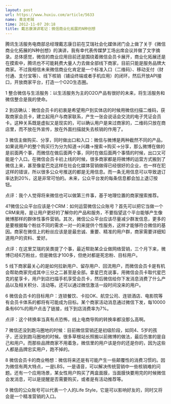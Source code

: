 ```yaml
---
layout: post
url: https://www.huxiu.com/article/5633
name: 青龙老贼
time: 2012-11-07 20:18
title: 戴志康演讲笔记：微信商业化拓展的N种创想
---
```

腾讯生活服务电商部总经理戴志康日前在艾瑞社会化媒体闭门会上做了关于《微信商业化拓展的N种创想》的演讲，我有幸代表传媒梦工场出席会议并做了文字摘录。总体感觉，微信的商业应用目前还是围绕着微信会员卡展开，商业化拓展还是在摸索中，腾讯也不可能耗费大量人力去做全部线下商家，目前只能是服务品牌大商家。不过我相信未来微信商业化肯定是一个标准入口（二维码）、移动支付（财付通、支付宝等）、线下核销（铺设终端或者手机应用）的闭环，然后开放API接口，开放商家平台，打造一个O2O生态圈。

1 整合微信与生活服务：以生活服务为主的O2O产品有很好的未来，将生活服务和微信整合是我的使命。

2 到店确认：微信会员卡的初衷是希望用户到实体店的时候用微信扫描二维码，获取商家会员卡，建立起用户与商家联系，产生一张会说话会交流的电子凭证会员卡。这种关系既是虚拟又是现实的，可以确认用户是来过商家的，二维码只放在商店里，而不放在外宣传，放在外面扫描就失去核销的作用了。

3 微信主做购买、分享，同时做出口和入口：微信与微博是两种截然不同的产品，如果说用户的整个购买行为分为知道->兴趣->搜索->购买->分享，那么微博在做的是前面两个事，而微信在做后面两个事，同时在做后面两个事情的时候，出口又可能是个入口。在微信会员卡初上线的时候，很多商家都是将微博的运营方式搬到了微信上来，甚至像星巴克这样在社会化媒体营销做得已经很好的企业，也一样在犯这样的错误，所以很多公众号推送的都是无用信息。而一条无用信息可以导致退订率达到20%，这是非常可怕的。未来，公众平台发的每条信息都会加上退订按钮。

点评：我个人觉得将来微信也可以做第三件事，基于地理位置的商家搜索推荐。

4?微信公众平台应该是个CRM：如何运营微信公众账号？首先可以把它当做一个CRM来用，是让用户更好的了解你的产品和服务，不要指望这个平台能够产生像微博那样的群体性事件营销。其次，微信公众平台应该尽量减少群发信息，更多的是要根据每个粉丝不同的需求一对一的来提供个性服务，这样才能够符合微信的基因。商家在微信上的粉丝应该是是最忠诚、重要、精准的用户群，商家需要详细知道用户的资料、爱好。

点评：在这里艾瑞的吴畏提了个事，最近帮助某企业做网络营销，三个月下来，微博已经6万粉丝，但是微信才100多，但绝对都是死忠粉、目标用户。

5 线下商家最关心的是如何拉新用户、留存用户、回流用户，而微信会员卡是有机会帮助商家完成其中三分之二甚至是全部。拿星巴克说事，用微信会员卡取代星巴克的星享卡，用户到店扫描手机享受会员卡，然后微信给你下发消息消费了什么产品以及相关积分、活动等。还可以通过微信激活一段时间没来的用户。

6 微信会员卡的目标用户：连锁餐饮、卡拉OK、航空公司、连锁酒店、电影院等有会员卡体系的都将有可能成为目标。某个商家活动消息通过微信下发，每10000条有60%的用户点击了链接，线下到店消费率为7%。

点评：这个转换率当真有点恐怖，线上电商导购的转换率都没那么高啊。

7 微信还没到跑马圈地的时候：目前微信营销还是初级阶段，如同4、5岁的孩子，还没到跑马圈地的时候。很多草根站长照搬以前微博的做法，最后伤害的是自己和用户。而那些品牌商家不用着急，微信里的用户该是你的还是你的，因为这些人都是品牌忠实用户，跑不掉的。

8 微信会员卡的商业畅想：微信将来还是有可能产生一些颠覆性的消费习惯的。因为微信有两大特点，一是LBS，一是语音，可以解决传统营销中一些核销难的问题。还有一个应用场景，某女性用户购买了两盒面膜，当面膜快要用完的时候微信会发消息，可以是提醒是否需要购买，或者是有活动推荐等。

9 微信的公众账号可以代表一个人的Life Style，它是可以影响好友的，同时又将会是一个精准营销的入口。

